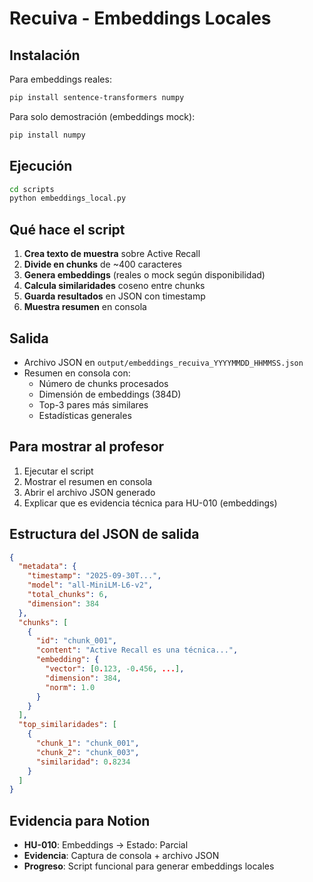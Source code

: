 # Recuiva - Embeddings Locales

## Instalación

Para embeddings reales:
```bash
pip install sentence-transformers numpy
```

Para solo demostración (embeddings mock):
```bash
pip install numpy
```

## Ejecución

```bash
cd scripts
python embeddings_local.py
```

## Qué hace el script

1. **Crea texto de muestra** sobre Active Recall
2. **Divide en chunks** de ~400 caracteres
3. **Genera embeddings** (reales o mock según disponibilidad)
4. **Calcula similaridades** coseno entre chunks
5. **Guarda resultados** en JSON con timestamp
6. **Muestra resumen** en consola

## Salida

- Archivo JSON en `output/embeddings_recuiva_YYYYMMDD_HHMMSS.json`
- Resumen en consola con:
  - Número de chunks procesados
  - Dimensión de embeddings (384D)
  - Top-3 pares más similares
  - Estadísticas generales

## Para mostrar al profesor

1. Ejecutar el script
2. Mostrar el resumen en consola
3. Abrir el archivo JSON generado
4. Explicar que es evidencia técnica para HU-010 (embeddings)

## Estructura del JSON de salida

```json
{
  "metadata": {
    "timestamp": "2025-09-30T...",
    "model": "all-MiniLM-L6-v2",
    "total_chunks": 6,
    "dimension": 384
  },
  "chunks": [
    {
      "id": "chunk_001",
      "content": "Active Recall es una técnica...",
      "embedding": {
        "vector": [0.123, -0.456, ...],
        "dimension": 384,
        "norm": 1.0
      }
    }
  ],
  "top_similaridades": [
    {
      "chunk_1": "chunk_001",
      "chunk_2": "chunk_003",
      "similaridad": 0.8234
    }
  ]
}
```

## Evidencia para Notion

- **HU-010**: Embeddings → Estado: Parcial
- **Evidencia**: Captura de consola + archivo JSON
- **Progreso**: Script funcional para generar embeddings locales